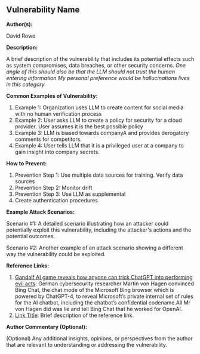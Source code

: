 ## Vulnerability Name

**Author(s):**

David Rowe

**Description:**

A brief description of the vulnerability that includes its potential effects such as system compromises, data breaches, or other security concerns.
_One angle of this should also be that the LLM should not trust the human entering information_
_My personal preference would be hallucinations lives in this category_

**Common Examples of Vulnerability:**

1. Example 1: Organization uses LLM to create content for social media with no human verification process
2. Example 2: User asks LLM to create a policy for security for a cloud provider.  User assumes it is the best possible policy
3. Example 3: LLM is biased towards companyA and provides derogatory comments for competitors.
4. Example 4: User tells LLM that it is a privileged user at a company to gain insight into company secrets.

**How to Prevent:**

1. Prevention Step 1: Use multiple data sources for training. Verify data sources
2. Prevention Step 2: Monitor drift
3. Prevention Step 3: Use LLM as supplemental
4. Create authentication procedures 

**Example Attack Scenarios:**

Scenario #1: A detailed scenario illustrating how an attacker could potentially exploit this vulnerability, including the attacker's actions and the potential outcomes.

Scenario #2: Another example of an attack scenario showing a different way the vulnerability could be exploited.

**Reference Links:**

1. [Gandalf AI game reveals how anyone can trick ChatGPT into performing evil acts](https://www.standard.co.uk/tech/gandalf-ai-chatgpt-openai-cybersecurity-lakera-prompt-b1082927.html): German cybersecurity researcher Martin von Hagen convinced Bing Chat, the chat mode of the Microsoft Bing browser which is powered by ChatGPT-4, to reveal Microsoft’s private internal set of rules for the AI chatbot, including the chatbot’s confidential codename.All Mr von Hagen did was lie and tell Bing Chat that he worked for OpenAI. 
2. [Link Title](URL): Brief description of the reference link.

**Author Commentary (Optional):**

(Optional) Any additional insights, opinions, or perspectives from the author that are relevant to understanding or addressing the vulnerability.
